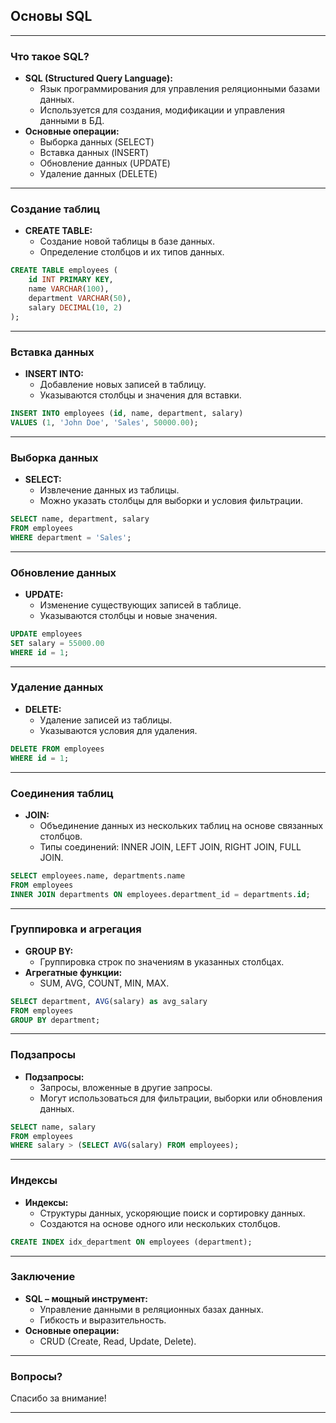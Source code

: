 ## Основы SQL

---

### Что такое SQL?

* **SQL (Structured Query Language):** 
    * Язык программирования для управления реляционными базами данных.
    * Используется для создания, модификации и управления данными в БД.
* **Основные операции:**
    * Выборка данных (SELECT)
    * Вставка данных (INSERT)
    * Обновление данных (UPDATE)
    * Удаление данных (DELETE)

---

### Создание таблиц

* **CREATE TABLE:** 
    * Создание новой таблицы в базе данных.
    * Определение столбцов и их типов данных.

```sql
CREATE TABLE employees (
    id INT PRIMARY KEY,
    name VARCHAR(100),
    department VARCHAR(50),
    salary DECIMAL(10, 2)
);
```

---

### Вставка данных

* **INSERT INTO:** 
    * Добавление новых записей в таблицу.
    * Указываются столбцы и значения для вставки.

```sql
INSERT INTO employees (id, name, department, salary)
VALUES (1, 'John Doe', 'Sales', 50000.00);
```

---

### Выборка данных

* **SELECT:** 
    * Извлечение данных из таблицы.
    * Можно указать столбцы для выборки и условия фильтрации.

```sql
SELECT name, department, salary
FROM employees
WHERE department = 'Sales';
```

---

### Обновление данных

* **UPDATE:** 
    * Изменение существующих записей в таблице.
    * Указываются столбцы и новые значения.

```sql
UPDATE employees
SET salary = 55000.00
WHERE id = 1;
```

---

### Удаление данных

* **DELETE:** 
    * Удаление записей из таблицы.
    * Указываются условия для удаления.

```sql
DELETE FROM employees
WHERE id = 1;
```

---

### Соединения таблиц

* **JOIN:** 
    * Объединение данных из нескольких таблиц на основе связанных столбцов.
    * Типы соединений: INNER JOIN, LEFT JOIN, RIGHT JOIN, FULL JOIN.

```sql
SELECT employees.name, departments.name
FROM employees
INNER JOIN departments ON employees.department_id = departments.id;
```

---

### Группировка и агрегация

* **GROUP BY:** 
    * Группировка строк по значениям в указанных столбцах.
* **Агрегатные функции:** 
    * SUM, AVG, COUNT, MIN, MAX.

```sql
SELECT department, AVG(salary) as avg_salary
FROM employees
GROUP BY department;
```

---

### Подзапросы

* **Подзапросы:** 
    * Запросы, вложенные в другие запросы.
    * Могут использоваться для фильтрации, выборки или обновления данных.

```sql
SELECT name, salary
FROM employees
WHERE salary > (SELECT AVG(salary) FROM employees);
```

---

### Индексы

* **Индексы:** 
    * Структуры данных, ускоряющие поиск и сортировку данных.
    * Создаются на основе одного или нескольких столбцов.

```sql
CREATE INDEX idx_department ON employees (department);
```

---

### Заключение

* **SQL – мощный инструмент:** 
    * Управление данными в реляционных базах данных.
    * Гибкость и выразительность.
* **Основные операции:** 
    * CRUD (Create, Read, Update, Delete).

---

### Вопросы?

Спасибо за внимание!

---
